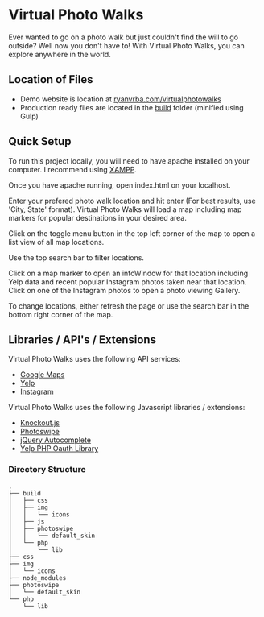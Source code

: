 # Virtual Photo Walks

Ever wanted to go on a photo walk but just couldn't find the will to go outside?  Well now you don't have to!  With Virtual Photo Walks, you can explore anywhere in the world.

## Location of Files

* Demo website is location at [ryanvrba.com/virtualphotowalks](http://ryanvrba.com/virtualphotowalks)
* Production ready files are located in the [build](build/) folder (minified using Gulp)

## Quick Setup

To run this project locally, you will need to have apache installed on your computer.  I recommend using [XAMPP](https://www.apachefriends.org/index.html).

Once you have apache running, open index.html on your localhost.

Enter your prefered photo walk location and hit enter (For best results, use 'City, State' format).  Virtual Photo Walks will load a map including map markers for popular destinations in your desired area.

Click on the toggle menu button in the top left corner of the map to open a list view of all map locations.

Use the top search bar to filter locations.

Click on a map marker to open an infoWindow for that location including Yelp data and recent popular Instagram photos taken near that location.  Click on one of the Instagram photos to open a photo viewing Gallery.

To change locations, either refresh the page or use the search bar in the bottom right corner of the map.

## Libraries / API's / Extensions

Virtual Photo Walks uses the following API services:

* [Google Maps](https://developers.google.com/maps/?hl=en)
* [Yelp](https://www.yelp.com/developers/documentation/v2/overview)
* [Instagram](https://instagram.com/developer/?hl=en)

Virtual Photo Walks uses the following Javascript libraries / extensions:

* [Knockout.js](http://knockoutjs.com/)
* [Photoswipe](http://photoswipe.com/)
* [jQuery Autocomplete](https://github.com/devbridge/jQuery-Autocomplete)
* [Yelp PHP Oauth Library](https://github.com/Yelp/yelp-api/tree/master/v2/php)

### Directory Structure

```
.
├── build
│   ├── css
│   ├── img
│   │	└── icons
│   ├── js
│   ├── photoswipe
│   │	└── default_skin
│   └── php
│    	└── lib
├── css
├── img
│   └── icons
├── node_modules
├── photoswipe
│	└── default_skin
└──	php
	└── lib
```